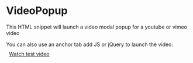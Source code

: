 # VideoPopup
This HTML snippet will launch a video modal popup for a youtube or vimeo video


You can also use an anchor tab add JS or jQuery to launch the video:
     <a id="TestVideo" href="" onclick="return showVideoPopup(event,'https://www.youtube.com/embed/tgbNymZ7vqY','youtube')" >
        <i class="fa fa-play-circle" style="font-size: 1.5rem;padding-right: 0.5rem;"></i>Watch test video</a>

